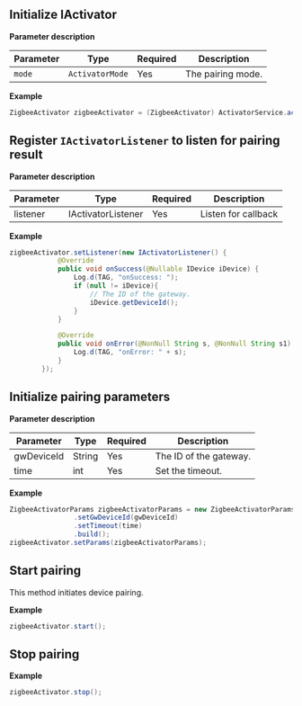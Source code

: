 ## Initialize IActivator

**Parameter description**

| Parameter | Type | Required | Description |
| --- | --- | --- | --- |
| `mode` | `ActivatorMode` | Yes | The pairing mode. |

**Example**

```java
ZigbeeActivator zigbeeActivator = (ZigbeeActivator) ActivatorService.activator(ActivatorMode.Zigbee);
```

## Register `IActivatorListener` to listen for pairing result

**Parameter description**

| Parameter | Type | Required | Description |
| --- | --- | --- | --- |
| listener | IActivatorListener | Yes | Listen for callback |

**Example**

```java
zigbeeActivator.setListener(new IActivatorListener() {
            @Override
            public void onSuccess(@Nullable IDevice iDevice) {
                Log.d(TAG, "onSuccess: ");
                if (null != iDevice){
                    // The ID of the gateway.
                    iDevice.getDeviceId();
                }
            }

            @Override
            public void onError(@NonNull String s, @NonNull String s1) {
                Log.d(TAG, "onError: " + s);
            }
        });
```

## Initialize pairing parameters

**Parameter description**

| Parameter | Type | Required | Description |
| --- | --- | --- | --- |
| gwDeviceId | String | Yes | The ID of the gateway. |
| time | int | Yes | Set the timeout. |

**Example**

```java
ZigbeeActivatorParams zigbeeActivatorParams = new ZigbeeActivatorParams.Builder()
                .setGwDeviceId(gwDeviceId)
                .setTimeout(time)
                .build();
zigbeeActivator.setParams(zigbeeActivatorParams);
```

## Start pairing

This method initiates device pairing.

**Example**

```java
zigbeeActivator.start();
```

## Stop pairing

**Example**

```java
zigbeeActivator.stop();
```
